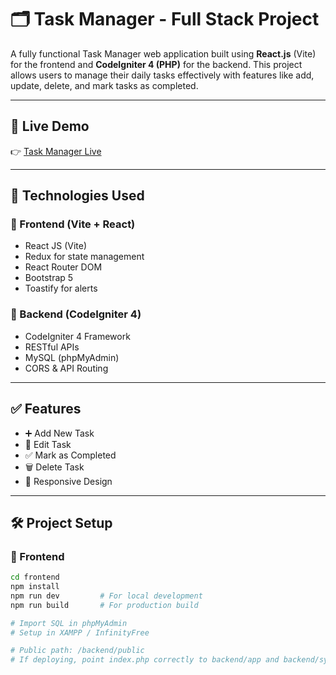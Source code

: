 # 🗂️ Task Manager - Full Stack Project

A fully functional Task Manager web application built using **React.js** (Vite) for the frontend and **CodeIgniter 4 (PHP)** for the backend. This project allows users to manage their daily tasks effectively with features like add, update, delete, and mark tasks as completed.

---

## 🚀 Live Demo

👉 [Task Manager Live](https://sonalitaskmanager.42web.io/frontend/add-new-task)

---

## 🔧 Technologies Used

### 🔹 Frontend (Vite + React)
- React JS (Vite)
- Redux for state management
- React Router DOM
- Bootstrap 5
- Toastify for alerts

### 🔹 Backend (CodeIgniter 4)
- CodeIgniter 4 Framework
- RESTful APIs
- MySQL (phpMyAdmin)
- CORS & API Routing

---

## ✅ Features

- ➕ Add New Task  
- 📝 Edit Task  
- ✅ Mark as Completed  
- 🗑️ Delete Task   
- 🎨 Responsive Design

---

## 🛠️ Project Setup

### 🔹 Frontend

```bash
cd frontend
npm install
npm run dev         # For local development
npm run build       # For production build  

# Import SQL in phpMyAdmin
# Setup in XAMPP / InfinityFree

# Public path: /backend/public
# If deploying, point index.php correctly to backend/app and backend/system

